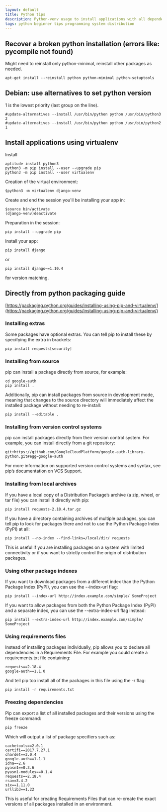 ```yaml
---
layout: default
title: Python tips
description: Python-venv usage to install applications with all dependencies and assorted tips
tags: python beginner tips programming system distribution
---
```


## Recover a broken python installation (errors like: pycompile not found)

Might need to reinstall only python-minimal, reinstall other packages as needed.

```
apt-get install --reinstall python python-minimal python-setuptools
```

## Debian: use alternatives to set python version

1 is the lowest priority (last group on the line).

```
#update-alternatives --install /usr/bin/python python /usr/bin/python3 2
#update-alternatives --install /usr/bin/python python /usr/bin/python2 1
```

## Install applications using virtualenv

Install 

```
aptitude install python3
python3 -m pip install --user --upgrade pip
python3 -m pip install --user virtualenv

```

Creation of the virtual environment:

```
$python3 -m virtualenv django-venv
```

Create and end the session you'll be installing your app in:

```
$source bin/activate
(django-venv)deactivate
```

Preparation in the session:

```
pip install --upgrade pip
```

Install your app:

```
pip install django
```

or 

```
pip install django~=1.10.4
```

for version matching.

## Directly from python packaging guide

[https://packaging.python.org/guides/installing-using-pip-and-virtualenv/](https://packaging.python.org/guides/installing-using-pip-and-virtualenv/)

### Installing extras

Some packages have optional extras. You can tell pip to install these by specifying the extra in brackets:

```
pip install requests[security]
```

### Installing from source

pip can install a package directly from source, for example:

```
cd google-auth
pip install .
```

Additionally, pip can install packages from source in development mode, meaning that changes to the source directory will immediately affect the installed package without needing to re-install:

```
pip install --editable .
```

### Installing from version control systems

pip can install packages directly from their version control system. For example, you can install directly from a git repository:

```
git+https://github.com/GoogleCloudPlatform/google-auth-library-python.git#egg=google-auth
```

For more information on supported version control systems and syntax, see pip’s documentation on VCS Support.

### Installing from local archives

If you have a local copy of a Distribution Package’s archive (a zip, wheel, or tar file) you can install it directly with pip:

```
pip install requests-2.18.4.tar.gz
```

If you have a directory containing archives of multiple packages, you can tell pip to look for packages there and not to use the Python Package Index (PyPI) at all:

```
pip install --no-index --find-links=/local/dir/ requests
```

This is useful if you are installing packages on a system with limited connectivity or if you want to strictly control the origin of distribution packages.

### Using other package indexes

If you want to download packages from a different index than the Python Package Index (PyPI), you can use the --index-url flag:

```
pip install --index-url http://index.example.com/simple/ SomeProject
```

If you want to allow packages from both the Python Package Index (PyPI) and a separate index, you can use the --extra-index-url flag instead:

```
pip install --extra-index-url http://index.example.com/simple/ SomeProject
```

### Using requirements files

Instead of installing packages individually, pip allows you to declare all dependencies in a Requirements File. For example you could create a requirements.txt file containing:

```
requests==2.18.4
google-auth==1.1.0
```

And tell pip too install all of the packages in this file using the -r flag:

```
pip install -r requirements.txt
```

### Freezing dependencies

Pip can export a list of all installed packages and their versions using the freeze command:

```
pip freeze
```

Which will output a list of package specifiers such as:

```
cachetools==2.0.1
certifi==2017.7.27.1
chardet==3.0.4
google-auth==1.1.1
idna==2.6
pyasn1==0.3.6
pyasn1-modules==0.1.4
requests==2.18.4
rsa==3.4.2
six==1.11.0
urllib3==1.22
```

This is useful for creating Requirements Files that can re-create the exact versions of all packages installed in an environment.

